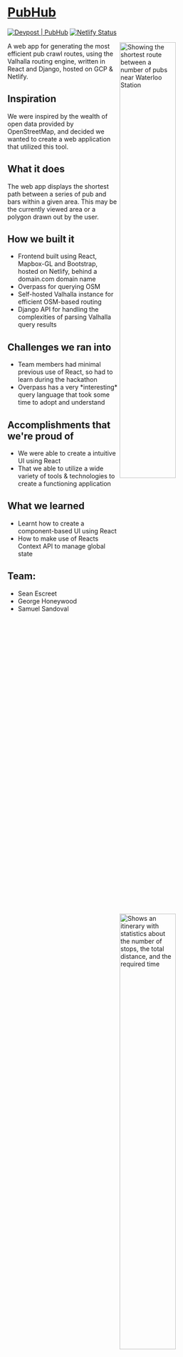# [PubHub](https://pub-hub.tech)

[![Devpost | PubHub](https://badges.devpost-shields.com/get-badge?name=PubHub&id=pub-hub&type=big-logo&style=flat)](https://devpost.com/software/pub-hub)
[![Netlify Status](https://api.netlify.com/api/v1/badges/0ded8462-dfde-42cd-a31d-1042a0d1090f/deploy-status)](https://app.netlify.com/sites/pub-hub/deploys)

<img align="right" alt="Showing the shortest route between a number of pubs near Waterloo Station" width="50%" src="https://user-images.githubusercontent.com/25514836/153075141-0284ea3a-d923-4fd3-b851-e51f8a62406d.png" />
<img align="right" alt="Shows an itinerary with statistics about the number of stops, the total distance, and the required time" width="50%" src="https://user-images.githubusercontent.com/25514836/153075135-202dc8fc-3ceb-46e4-a2bf-48919a1049b6.png" />

A web app for generating the most efficient pub crawl routes, using the Valhalla routing engine, written in React and Django, hosted on GCP & Netlify. 

## Inspiration

We were inspired by the wealth of open data provided by OpenStreetMap, and decided we wanted to create a web application that utilized this tool.

## What it does
The web app displays the shortest path between a series of pub and bars within a given area. This may be the currently viewed area or a polygon drawn out by the user. 

## How we built it

* Frontend built using React, Mapbox-GL and Bootstrap, hosted on Netlify, behind a domain.com domain name
* Overpass for querying OSM
* Self-hosted Valhalla instance for efficient OSM-based routing
* Django API for handling the complexities of parsing Valhalla query results

## Challenges we ran into
* Team members had minimal previous use of React, so had to learn during the hackathon
* Overpass has a very \*interesting\* query language that took some time to adopt and understand

## Accomplishments that we're proud of
* We were able to create a intuitive UI using React
* That we able to utilize a wide variety of tools & technologies to create a functioning application

## What we learned
* Learnt how to create a component-based UI using React
* How to make use of Reacts Context API to manage global state

## Team:

* Sean Escreet
* George Honeywood
* Samuel Sandoval
